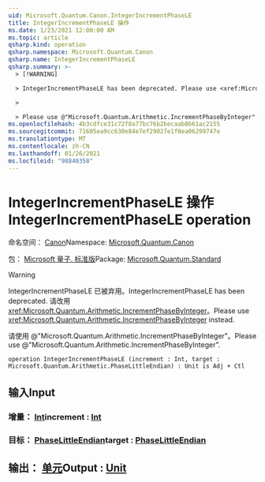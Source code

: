 ```yaml
---
uid: Microsoft.Quantum.Canon.IntegerIncrementPhaseLE
title: IntegerIncrementPhaseLE 操作
ms.date: 1/23/2021 12:00:00 AM
ms.topic: article
qsharp.kind: operation
qsharp.namespace: Microsoft.Quantum.Canon
qsharp.name: IntegerIncrementPhaseLE
qsharp.summary: >-
  > [!WARNING]

  > IntegerIncrementPhaseLE has been deprecated. Please use <xref:Microsoft.Quantum.Arithmetic.IncrementPhaseByInteger> instead.

  >

  > Please use @"Microsoft.Quantum.Arithmetic.IncrementPhaseByInteger".
ms.openlocfilehash: 4b3cdfce31c72f8a77bc76b2becaab8661ac2155
ms.sourcegitcommit: 71605ea9cc630e84e7ef29027e1f0ea06299747e
ms.translationtype: MT
ms.contentlocale: zh-CN
ms.lasthandoff: 01/26/2021
ms.locfileid: "98840358"
---
```

# <a name="integerincrementphasele-operation"></a><span data-ttu-id="db4c1-102">IntegerIncrementPhaseLE 操作</span><span class="sxs-lookup"><span data-stu-id="db4c1-102">IntegerIncrementPhaseLE operation</span></span>

<span data-ttu-id="db4c1-103">命名空间： [Canon](xref:Microsoft.Quantum.Canon)</span><span class="sxs-lookup"><span data-stu-id="db4c1-103">Namespace: [Microsoft.Quantum.Canon](xref:Microsoft.Quantum.Canon)</span></span>

<span data-ttu-id="db4c1-104">包： [Microsoft 量子. 标准版](https://nuget.org/packages/Microsoft.Quantum.Standard)</span><span class="sxs-lookup"><span data-stu-id="db4c1-104">Package: [Microsoft.Quantum.Standard](https://nuget.org/packages/Microsoft.Quantum.Standard)</span></span>


> [!WARNING]
> <span data-ttu-id="db4c1-105">IntegerIncrementPhaseLE 已被弃用。</span><span class="sxs-lookup"><span data-stu-id="db4c1-105">IntegerIncrementPhaseLE has been deprecated.</span></span> <span data-ttu-id="db4c1-106">请改用 <xref:Microsoft.Quantum.Arithmetic.IncrementPhaseByInteger>。</span><span class="sxs-lookup"><span data-stu-id="db4c1-106">Please use <xref:Microsoft.Quantum.Arithmetic.IncrementPhaseByInteger> instead.</span></span>
>
> <span data-ttu-id="db4c1-107">请使用 @"Microsoft.Quantum.Arithmetic.IncrementPhaseByInteger"。</span><span class="sxs-lookup"><span data-stu-id="db4c1-107">Please use @"Microsoft.Quantum.Arithmetic.IncrementPhaseByInteger".</span></span>



```qsharp
operation IntegerIncrementPhaseLE (increment : Int, target : Microsoft.Quantum.Arithmetic.PhaseLittleEndian) : Unit is Adj + Ctl
```


## <a name="input"></a><span data-ttu-id="db4c1-108">输入</span><span class="sxs-lookup"><span data-stu-id="db4c1-108">Input</span></span>

### <a name="increment--int"></a><span data-ttu-id="db4c1-109">增量： [Int](xref:microsoft.quantum.lang-ref.int)</span><span class="sxs-lookup"><span data-stu-id="db4c1-109">increment : [Int](xref:microsoft.quantum.lang-ref.int)</span></span>




### <a name="target--phaselittleendian"></a><span data-ttu-id="db4c1-110">目标： [PhaseLittleEndian](xref:Microsoft.Quantum.Arithmetic.PhaseLittleEndian)</span><span class="sxs-lookup"><span data-stu-id="db4c1-110">target : [PhaseLittleEndian](xref:Microsoft.Quantum.Arithmetic.PhaseLittleEndian)</span></span>





## <a name="output--unit"></a><span data-ttu-id="db4c1-111">输出： [单元](xref:microsoft.quantum.lang-ref.unit)</span><span class="sxs-lookup"><span data-stu-id="db4c1-111">Output : [Unit](xref:microsoft.quantum.lang-ref.unit)</span></span>

